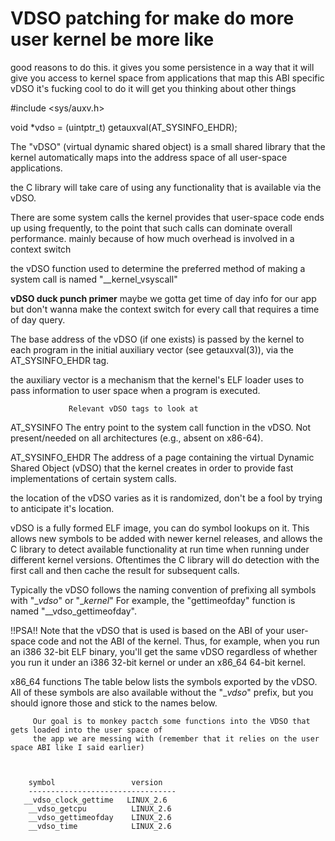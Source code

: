 # VDSO patching for make do more user kernel be more like

 good reasons to do this.
 it gives you some persistence in a way that it will give you access to kernel space from applications that map this ABI specific vDSO
 it's fucking cool to do
 it will get you thinking about other things

 #include <sys/auxv.h>

 void *vdso = (uintptr_t) getauxval(AT_SYSINFO_EHDR);


 The "vDSO" (virtual dynamic shared object) is a small shared library
 that the kernel automatically maps into the address space of all
 user-space applications.

 the C library will take care of using any functionality that is available via the vDSO.

 There are some system calls the kernel provides that user-space code ends up using frequently, to the
 point that such calls can dominate overall performance. mainly because of how much overhead is involved
 in a context switch

 the vDSO function used to determine the preferred method of making a system call is named "__kernel_vsyscall"

 **vDSO duck punch primer**
 maybe we gotta get time of day info for our app but don't wanna make the context switch for every call that requires
 a time of day query.

 The base address of the vDSO (if one exists) is passed by the kernel to each program in the initial auxiliary
 vector (see getauxval(3)), via the AT_SYSINFO_EHDR tag.

 the auxiliary vector is a mechanism that the kernel's ELF loader uses to pass information to user space when
 a program is executed.


                 Relevant vDSO tags to look at
 AT_SYSINFO
               The entry point to the system call function in the vDSO.  Not
               present/needed on all architectures (e.g., absent on x86-64).

 AT_SYSINFO_EHDR
               The address of a page containing the virtual Dynamic Shared
               Object (vDSO) that the kernel creates in order to provide fast
               implementations of certain system calls.

 the location of the vDSO varies as it is randomized, don't be a fool by trying to anticipate it's location.

 vDSO is a fully formed ELF image, you can do symbol lookups on it.  This allows new symbols to be added with newer kernel
 releases, and allows the C library to detect available functionality at run time when running under different kernel versions.
 Oftentimes the C library will do detection with the first call and then cache the result for subsequent calls.


 Typically the vDSO follows the naming convention of prefixing all symbols with "__vdso_" or "__kernel_" For example,
 the "gettimeofday" function is named "__vdso_gettimeofday".

 !!PSA!!
 Note that the vDSO that is used is based on the ABI of your user-
        space code and not the ABI of the kernel.  Thus, for example, when
        you run an i386 32-bit ELF binary, you'll get the same vDSO
        regardless of whether you run it under an i386 32-bit kernel or under
        an x86_64 64-bit kernel.



 x86_64 functions
        The table below lists the symbols exported by the vDSO.  All of these
        symbols are also available without the "__vdso_" prefix, but you
        should ignore those and stick to the names below.

         Our goal is to monkey pactch some functions into the VDSO that gets loaded into the user space of
         the app we are messing with (remember that it relies on the user space ABI like I said earlier)



        symbol                 version
        ---------------------------------
       __vdso_clock_gettime   LINUX_2.6
        __vdso_getcpu          LINUX_2.6
        __vdso_gettimeofday    LINUX_2.6
        __vdso_time            LINUX_2.6

        
